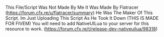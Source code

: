 This File/Script Was Not Made By Me It Was Made By Flatracer (https://forum.cfx.re/u/flatracer/summary) He Was The Maker Of This Script. Im Just Uploading This Script As He Took It Down
(THIS IS MADE FOR FIVEM) 
You will need to add NativeUILua to your server for this resource to work. (https://forum.cfx.re/t/release-dev-nativeuilua/98318)
